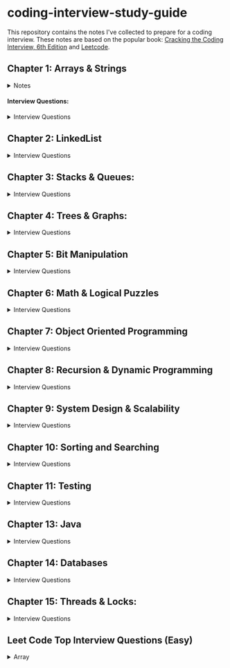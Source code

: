 # coding-interview-study-guide 
  
This repository contains the notes I've collected to prepare for a coding interview. These notes are based on the popular book: [Cracking the Coding Interview, 6th Edition](https://www.amazon.com/Cracking-Coding-Interview-Programming-Questions/dp/0984782850) and [Leetcode](https://leetcode.com/explore/interview/card/top-interview-questions-easy/). 

## Chapter 1: Arrays & Strings
<details>
 <summary>Notes</summary> 
  
 #### Hash Tables: A data structure that maps keys to values for highly efficient look up.
 
#### ArrayLists & Resizable Arrays   
   
#### StringBuilder 
#### Supplemental Topics: 
  + ##### Enumeration vs. Iterator  
  + ##### Collection Interface 
 </details> 

 #### Interview Questions: 
 <details> 
 <summary>Interview Questions</summary> 
 
  <details>
    <summary>1.1 IsUnique</summary>
    
  ```
  Approach 1: Brute Force
Run 2 loops with variables i and j. Compare string at i and j. If they become equal at any point, return false. 
for (int i=0; i < str.length() - 1; i++)
    for ( int j=i+1; j<str.length(); j++)
        if(str[i] == str[j]) return false;
TC: O(n’2), SC: O(1)
Approach 2: Sorting
Convert the string to char array for sorting. Use Arrays.sort() that gives O(nlgn) performance. Check array if any neighboring chars are identical. 
Arrays.sort(str.toCharArray());
for(int i=0; i < str.length() - 1; i++)
    if(str[i+1] == str[i]) return false;
return true;
TC: O(nlgn)-merge sort ST: O(n)-merge sort.
Approach 3: Use Extra Data Structure: Array (ASCII chars)
TC: O(n) or O(1 or c); SP: O(n or c=128)
Assuming ASCII chars, create an array of boolean values, where the flag at i indicates whether char. at i in the alphabet is contained in the string. The second time you see this char. You can immediately return false. Also, you can’t form a string of 280 unique chars out of 128 char alphabet. 
boolean isUniqueChars(String str) {
if (str.length() > 128) return false;

boolean[] char_set = new boolean [128]];
for(int i = 0; i < str.length(); i++){
int val = str.charAt(i); // get ascii value
if (char_set[val]) return false; // already found this char in string
char_set[val] = true;
}
return true;
}
Unicode: 2^(16): 4 bytes = 65,536
Extended ASCII: 2^(8): 1 byte = 256
Can’t use additional data structures:
Compare every char of the string to every other char of the string. This will take O(n’2) and O(1) space.
If allowed to modify the input string, we could sort the string in O(nlgn) time and linearly check the string for neighboring chars that are identical. Careful, some sorting algorithms take up extra space.
#2.TC:(n); SP(n) or O(1)
 boolean isUniqueChars(String str) {
int checker = 0;
for (int i = 0; i < str.length(); i++) {
        int val = str.charAt(i) - 'a';
 if ((checker & (1 <<  val)) > 0) {
       return false;
 }
 checker |= (1 << val);
 }
 return true;
}
Approach 3: Bit Manipulation (Without Extra Data Structure)
If we can’t use additional data structures, we can do the following:
Compare every char of the string to every other char. O(n^2), O(1)
If allowed to modify the input string, we could sort in O(nlogn) time and linearly check for neighboring chars that are identical. 

  ```
  
  </details>
     
  <details>
    <summary>1.2 Check Permutation</summary>
  
```
  1.2 Check Permutation:  Given two strings, write a method to decide if one is a permutation of the other. 
------------------------------------------------------------------------------------------------------------
Ask: if permutation is case sensitive, whitespace significant? “God” vs “dog”, “dog“ vs dog         ”.
Approach #1: Sort the strings
Observe: strings of different lengths cannot be permutations of each other. If two strings are permutations, they have the same characters, but in different orders. Therefore, sorting the strings will put the chars from two permutation in the same order. Simply, compare sorted versions of the string in one pass. 
Sort the string, simple and easy to understand, but not optimal.
String sort(String s){
char[] content = s.toCharArray();
java.util.Arrays.sort(content);
return new String(content);
}
boolean permutations(String s, String t){
If (s.length( ) != t.length()) return false;
else return sort(s).equals(sort(t));
}
Note: more clean, simple, and easy to understand. 
Time: O(nlgn). Space:O(n)
Approach #2: Array to store char count.
Check if two strings have identical character counts. We simply iterate through the str1, count how many times each unique char appears. Then, afterwards compare the two strings.
boolean permutation(String s, String t){
if(s.length() != t.length()) return false;
int [] letters = new int[128] // Assumption ASCII
// count the num of char is s.
for(int i=0; i < a.length(); i++){
int c = (int) s.charAt(i);
letters[c]++;
}
for(int i = 0; i < t.length(); i++){
// not a permutation
if(--t[i] < 0) return false;
}
}
Time: O(n). Space: O(c) c-128..
```


  </details>
  
  <details>
    <summary>1.3 Urlify</summary>
  
```
1.3 URLify: Replace all spaces in string with “%20”
------------------------------------------------------------------------------------------------------------
Common approach in string manipulation problems is to edit the string starting from the end and working backwards. This is useful because we have an extra buffer at the end, which allows us to change characters w/o worrying about what we’re overwriting. 
public String urlify(String str, int trueLengh)
    Char[] schar s.toCharArray();
    for (int i=trueLength - 1, j = schar.length - 1; i >= 0; i--){
        if(shcar[i] != ‘ ‘)
            schar[j] = schar[i];
        else
              schar[j--] = ‘0’
             schar[j--] = ‘2’
            schar[j--] = ‘%’
    // overwrite str with schar. array using for loop,
}
Time: O(n). Space O(n).

```
  </details>
  
  <details>
    <summary>1.4 Palindrome Permutation</summary>
  
```
1.4 Palindrome Permutation: Given a string, check if it is a permutation of a palindrome. A palindrome is a word or phrase that is same forwards and backwards. A permutation is a rearrangement of letters. 
------------------------------------------------------------------------------------------------------------
Alternative: Find the number of distinct permutations of a string. Solution: divide the factorial of the length of the string by the multiplication of the factorial of the frequency of each unique char in the string. (n!/a1!*a2!*ak!)

To decide if a string is a permutation of palindrome, we need to know if it can be written/rearranged such that it’s the same forwards and backwards. What does it take to be able to write a set of characters forwards and backwards? We need to have an even number of almost all characters, so that half can be on one side and half can be on the other side. At most one character (the middle character) can have an odd count.  For example, “tactcopapa” is a permutation of a palindrome because it has two Ts, four As, two Ps, and one O. The O can be the center of all possible palindromes.

Infeasible Approach: “Create all possible permutations and check if they are palindromes”. Such solution would work, however it’s entirely infeasible in the real world. Generating all permutations requires factorial time. (which is actually worse than exponential time.). Note: it is essentially infeasible to perform on strings longer than about 10-15 chars. You don’t need to generate all permutations in order to check if one is a palindrome. 

Approach 1
If a string with an even length is a palindrome, every character in the string must always occur an even number of times. If the string with an odd length is a palindrome, every unique character except one of the characters must always occur an even number of times. Thus, in case of a palindrome, the number of characters with odd number of occurrences can’t exceed 1.
Iterate over all the characters from 0 to 127. For every character chosen, we again iterate over the given string s and find the number of occurrences, of the current char in s. We keep a variable oddCount to keep track of the number of chars with odd number of occurrences. If the current considered char happens to be odd, we increment the oddCount. If the oddCount becomes greater than 1, it indicates that the given string s can’t lead to the formation of a palindromic permutation based on above reasoning. 
    public boolean canPermutePalindrome(String s) {
        int count = 0;
        for (char i = 0; i < 128 && count <= 1; i++) {
            int ct = 0;
            for (int j = 0; j < s.length(); j++) {
                if (s.charAt(j) == i)
                    ct++;
            }
            count += ct % 2;
        }
        return count <= 1;
    }
Time: O(128*n). Space: O(1)
 Approach 2: Using HashMap

Essentially, we need to count the number of chars with odd number of occurrences in the given string s. Use a hashmap to map a char to its frequency in the string. To do, traverse over the given string in one pass; For every new char found in s, we create a new entry in the map for this char with the frequency of 1. Whenever, we find the same char again, we update the frequency appropriately. At the end, traverse over the map and if the count of number of odd frequencies is greater than one, we immediately return false. Otherwise, a palindromic permutation is possible with the given string s. Alternatively, array of size 128 can be used for mapping.
public boolean canPermutePalindrome(String s) {
     HashMap < Character, Integer > map = new HashMap < > ();
     //  int[] map = new int[128];
     for (int i = 0; i < s.length(); i++) {
         map.put(s.charAt(i), map.getOrDefault(s.charAt(i), 0) + 1);
     }
     int count = 0;
     for (char key: map.keySet()) {
         count += map.get(key) % 2;
         if(count > 1) return false;
     }
     return true;;
 }
Time: O(n). Space: O(n)
Approach 3: Single Pass
Instead of running through the mapping to determine the odd count in s, we can determine the odd count in one pass over s. Traverse over s and update the frequency for the current char enountered. Whenever we update an entry in map, we also check if its value becomes even or odd. We start count value of 0. If the value of the entry just updated in map happens to be odd, we increment the value of count to indicate that one more char with odd number of occurrences has been found. However, we need to traverse till the end of the string to determine the final result, unlike the last approaches, we could stop the traversal over map as soon as the count exceeded one.
public boolean canPermutePalindrome(String s) {
        int[] map = new int[128];
        int count = 0;
        for (int i = 0; i < s.length(); i++) {
            map[s.charAt(i)]++;
            if (map[s.charAt(i)] % 2 == 0)
                count--;
            else
                count++;
        }
        return count <= 1;
    }
Time: O(n). Space: O(c), c = 128.
Approach 4: Using Set
Use a set to keep track of the number of elements with odd number of occurrences in s. When we initially find the char we add it the entry indicating an odd number of occurrences currently for the given string, and remove it if we find it again indicating an even number of occurrences currently. At the end, the size of set indicates the number of elements with odd number of occurrences in s. 
public boolean canPermutePalindrome(String s) {
        Set < Character > set = new HashSet < > ();
        for (int i = 0; i < s.length(); i++) {
            if (!set.add(s.charAt(i)))
                set.remove(s.charAt(i));
        }
        return set.size() <= 1;
    }
Time: O(n). Space(n)


```
  </details>
  
  
  <details>
    <summary>1.5 OneAway</summary>
  
```
1.5 One Away: Three types of edits that can be performed on strings: insert, remove, replace a char. Given two strings, check if they are one edit(or zero edits) away.
----------------------------------------------------------------------------------------------------------
Approach 1: Brute Force
Check all possible strings that are one edit away by testing the removal of each character (and comparing), testing the replacement of each character (and comparing), and then testing the insertion of each character (and comparing).
This is one of those problems where it’s helpful to think about the “meaning” of each of these operations.  What does it mean for two strings to be one insertion, replacement, or removal away from each other?
Replacement: the two strings are different only in one place. Ex: bale and pale, are one replacement away.
Insertion: two strings will be identical, except for a shift at some point in the string. Apple and aple-one insertion away.
Removal: removal is just the inverse of insertion. Apple and aple are one removal away.
Approach 1: check for insert and replace edit
// check if you can insert a char into s1 to make s2
boolean oneEditInsert(String s1, String s2){
int index1 = 0;
int index2 = 0;
while (index2 < s2.length() && index1 < s1.length()){
    if (s1.charAt(index1) != s2.charAt(index2))
        If (index1 != index2) return false;
       index2++;
   else 
    index1 ++;
    index2 ++;
}
return true;
}
boolean oneEditReplace(String s1, String s2){
    Boolean found_difference = false;
    for (int i = 0; i < s1.length(); i++) 
       if (s1.charAt(i) != s2.charAt(i)) 
        if (found_difference) return false;
        found_difference = true;
   return true;
}
// main
boolean oneEditAway(String first, String second) {
   if (first.length() == second.length()) return oneEditReplace(first, second);
   else  if (first.length() + 1 == second.length()) return OneEditInsert(first,sec);
   else if (first.length() - 1 == second.length()) oneEditInsert(second, first);
   return false;
}
Time: O(n). Space: O(1).
Approach 2: Merge two methods into one.
To do this, observe that both methods follow similar logic: compare each char and ensure the strings are only different by one. The methods vary in how they handle that difference. The method oneEditReplace does nothing other than flag the difference, whereas oneEditInsert increments the pointer to the longer string. We can handle both of these in the same method.
boolean oneEditAway(String first, String second){
    // length check
    if (Math.abs(first.length() - second.length()) > 1) return false;
    // get shorter and longer string
    String s1 = first.length() < second.length() ? first : second;
    String s2 = first.length() < second.length() ? second : first;

   int index1 = 0, index2 = 0;
   boolean found_diff = false;
   while(index2 < s2.length() && index1 < s1.length()){
      if (s1.charAt(index1) != s2.charAt(index2)) {
        // Ensure that this is the first difference found
       if (found_diff) return false;
        found_diff = true;
       if (s1.length() == s2.length()) index1 ++;// On replace, move shorter pointer
    else index1 ++; // if matching, move shorter pointer
    index2 ++; // always move pointer for longer string
     }
   }
return true;
}
Time: O(n). Space: O(n).
Some might argue first approach is better as it is clearer and easier to follow.
Others argue, second approach is better, since it’s more compact and doesn’t duplicate code, which is can facilitate maintainability.

```


  </details>
   <details>
    <summary>1.6 String Compression</summary>
  
```
1.6 String Compression: using counts of repeated chars. aaab -> a3b.
Implement a method to perform basic string compression using the counts of repeated characters. If the “compressed” string would not become smaller than the original string, return original string. Assume string has only uppercase and lowercase letters.
Approach 1: Copy char & count repeats
Iterate the string, copying characters to a new string and counting the repeats. At each iteration, check if the current char is the same as the next char. If not, add its compressed version to the result.
String compressBad(String str) {
    String compressed_string = “”;
    Int count_consecutive = 0;
    for (int i =0; i < str.length(); i++) {
       count_consecutive ++; 
       // If next char is different than the current, append this char to result
       if (i + 1 >= str.length() || str.charAt(i) != str.charAt(i+1))
            compressed_string += “”+str.charAt(i) + count_consecutive;
            count_consecutive = 0;
   }
    return compressed_string.length() < str.length() ? compressed_string : str;
}
Time: O(p + K2) = O(n^2)-n number of char in sequence. String concatenation operates in O(n2)). You have to copy old chars to new String and then copy new strings to be concatenated. 
Approach 2: Using StringBuilder
String compress(String str) {
    StringBuilder compressed = new StringBuilder();
    Int count_consecutive = 0;
    for (int i = 0; i < str.length(); i++)
        count_consecutive ++;
    // next char is different than current, append this char to result
    if (i + 1>= str.length() || str.charAt(i) != str.charAt(i+1)
        compressed.append(str.charAt(i))
        compressed.append(count_consecutive);
        Count_consecutive = 0;

   return compressed.length() < str.length() ? compressed.toString() : str;
}

Approach 3: Count first before compressing to String
Check in advance, whether compressed length is greater than the input string. It will avoid us having to create a string we never use. Drawback, it causes a second loop through the chars and also adds duplicated code.
String compress(String str) {
    // check final length and return input string if it would be longer
    Int final_length = count-Compression(str);
    if(final_length >= str.length()) return str;

 StringBuilder compressed = new StringBuilder(final_length);
    Int count_consecutive = 0;
    for (int i = 0; i < str.length(); i++)
        count_consecutive ++;
    // next char is different than current, append this char to result
    if (i + 1>= str.length() || str.charAt(i) != str.charAt(i+1)
        compressed.append(str.charAt(i))
        compressed.append(count_consecutive);
        count_consecutive = 0;
    return compressed.toString();
}
int count-Compression(String s){
    int compressed_length = 0, count_consecutive = 0;
   for (int i = 0; i < str.length(); i++) {
       count_consecutive ++;
      // if next char is different than current, increase the length
        if (i + 1>= str.length() || str.charAt(i) != str.charAt(i+1)
               compressed_length += 1 + String.valueOf(count_consecutive).length();
               count_consecutive = 0;
return compressed_length;
   }
}

```
  </details>
  
  <details>
    <summary>1.7 Rotate Matrix</summary>
  
```
1.7:   Rotate Matrix: Given an image represented by an nxn matrix, where each pixel in the image is 4 bytes, write a method to rotate the image by 90 degrees. Can you do this in place?
The easiest way to do this is to implement the rotation in layers. Perform a circular rotation on each layer. Move top ege to the right edge…
Approach 1: Use an Array
Copy the top edge to an array, and then move the left to the top, the bottom to the left, and so on. 
Time: O(n). Space: O(n)
Approach 2: In place swapping
for i = 0 to n
  temp = top[i]
  top[i] = left[i]
  left[i] = bottom[i]
  bottom[i] = right[i]
  top[i] = temp[i]
Perform such a swap on each layer; i.e., swap index by index,, starting from the outermost layer and working our way inwards. (Alternatively, we can start from the inner layer and work outwards).
boolean rotate(int[][] matrix) {
    if(matrix.length == 0 || matrix.length != matrix[0].length) return false;
    Int n = matrix.length;
   for(int layer = 0; layer < n/2; layer ++)
       int first = layer;
       Int last  = n - 1 - layer;
      for(int i = first; i < last; i++)
            int offset = i - first;
            int top = matrix[first][i]; // save top
            // left -> top
           matrix[first][i] = matrix[last-offset][first];
          // bottom -> left 
          matrix[last-offset][first] = matrix[last][last-offset];
         // right -> bottom
          matrix[last][last-offset] = matrix[i][last];
       // top -> right
         matrix[i][last] = top; // right <- saved top
}
Time: O(n2), BCRT b/c must touch all n2 elements. Space: O(1).

```
  </details>
  
  + 1.8 Zero Matrix:
  + 1.9 String Rotation:
 </details> 
 
## Chapter 2: LinkedList
<details>
<summary>Interview Questions</summary>
 
  * 2.3 Return Kth to Last: Implement an algorithm to find the kth to last element of a singly linked list.
  * 2.3 Delete Middle Node: Implement an algorithm to delete a node in the middle (i.e. any node but the first and last node) of a singly linked list, given only access to that node.
  * 2.4 Partition: 
  * 2.5 Sum Lists: 
  * 2.6 Palindrome: Check if a linked list is a palindrome.
  * 2.7 Intersection: 
  * 2.8 Loop Detection: Given a circular linked list, return the node at the beginning of the loop.
</details>
 
## Chapter 3: Stacks & Queues:
<details>
 <summary>Interview Questions</summary>
 
  + 3.1 Three in One: Describe how you could use a single array to implement three stacks.
  + 3.2 Stack Min: How would you design a stack which, in addition to push and pop, has a function min, which returns the minimum element? Push, pop and min should all operate in O(1) time.
  + 3.3 Stack of Plates: Imagine a (literal) stack of plates. 
  + 3.4 Queue via Stacks: Implement a MyQueue class which implements a queue using two stacks.
  + 3.5 Sort Stack: Sort a stack such that the smallest items are on the top.
  + 3.6 Animal Shelter: 
 </details>
 
 ## Chapter 4: Trees & Graphs: 
 <details>
 <summary>Interview Questions</summary>
 
  + 4.1 Route Between Nodes: Given a directed graph, find out whether there is a route between two nodes.
  + 4.2 Minimal Tree: Given a sorted (increasing order) array with unique integer elements, create a binary tree with minimal height.
  + 4.3 List of Depths: Given a binary tree, create a linked list of all the nodes at each depth.
  + 4.4 Check Balanced: Check if a binary tree is balanced, defined as a tree such that the heights of the two subtrees of any node never differ by more than one.
  + 4.5 Validate BST: Check if a binary tree is a binary search tree.
  + 4.6 Successor: Find the "next" node (in-order successor) of a given node in a binary search tree. Assume that each node has a link to its parent.
  + 4.7 Build Order: 
  + 4.8 First Common Ancestor: Find the first common ancestor of two nodes in a binary tree. Avoid storing additional nodes in a data structure. Note: This is not necessarily a binary search tree.
  + 4.9 BST Sequence: A binary search tree was created by traversing through an array from left to right and inserting each element. Given a binary search tree with distinct elements, printall possible arrays that could have led to this tree.
  + 4.10 Check Subtree: T1 and T2 are two very large binary trees, with T1 much bigger than T2. Determine if T2 is a subtree of T1.
  + 4.11 Random Node: 
  + 4.13 Paths with Sum: Given a binary tree with each node containing an integer value (positive or negative). Count the number of paths that sum to a given value. The path does not need to start or end at the root or a leaf, but it must go downwards from the parent nodes to child nodes.
 </details>
  
## Chapter 5: Bit Manipulation
<details>
 <summary>Interview Questions</summary>
 
  + 5.1 Insertion: 
  + 5.2 Binary to String: Given a real number between 0 and 1 that is passed in as a double, print the binary representation. If the number cannot be represented accurately in binary with at most 32 characters, print "ERROR".
  + 5.3 Flip Bit to Win: You have an integer and you can flip exactly one bit from a 0 to a 1. Find the length of the longest sequence of 1s you could create.
  + 5.4 Next Number: Given a positive integer, print the next smallest and the next largest number that have the same number of 1 bits in their binary representation.
  + 5.5 Debugger: Explain what the following code does: ((n & (n-1) == 0). 
  + 5.6 Conversion: Determine the number of bits you would need to flip to convert integer A to integer B. 
  + 5.7 Pairwise Swap: Swap odd and even bits in an integer with as few instructions as possible. 
  + 5.8 Draw Line: A monochrome screen is stored as a single array of bytes, allowing eight consecutive pixels to be stored in one byte. The screen has width w, where w is divisible by 8 (i.e. no byte will be split across rows). The height of the screen can be derived from the length of the array and the width. Draw a horizontal line from (x1, y) to (x2, y).

 </details>
 
  ## Chapter 6: Math & Logical Puzzles  
  <details>
 <summary>Interview Questions</summary>
 
  + 6.1 The Heavy Pill: You have 20 bottles of pills. 19 bottles have 1.0 gram pills, but one has pills of weight 1.1 grams. Given a cale that provides an exact measurement. How would you find the heavy bottle? Note: You can only use the scale once.
  + 6.2 Basketball: You have a basketball hoop and someone says that you can play one of two games. Game 1: You get one shot to make the hoops. Game 2: You get three shots and you have to make two of three shots. If p is the probability of making a particular shot, for which values of p should you pick one game or the other?
  + 6.3 Dominos: There is an 8x8 chessboard in which two diagonally opposite corners have been cut off. You are given 31 dominos, and a single domino can cover exactly two squares. Can you use the 31 dominos to cover the entire board? Prove you answer (by providing an example or showing why it's impossible).
  + 6.4 Ants on a Triangle: There are three ants on different vertices of a triangle. What is the probability of collision (between any two or all of them) if they start walking on the sides of the triangle? Assume that each ant randomly picks a direction, with either direction being equally likely to be chosen, and that they walk at the same speed. Similarly, find the probability of collision with n ants on an n-vertex polygon. 
  + 6.5 Jugs of Water: You have a five-quart jug, and an unlimited supply of water
  + 6.6 Blue-Eyed Island:
  + 6.7 The Apocalypse:
  + 6.8 The Egg Drop Problem:
  + 6.9 100 Lockers:
  + 6.10 Poison:
</details>

## Chapter 7: Object Oriented Programming
<details>
 <summary>Interview Questions</summary>
 
  + 7.1 Deck of Cards: Design the data structure for a generic deck of cards. Explain how you would subclass the data structure to implement blackjack.
  + 7.2 Call Center:
  + 7.3 Jukebox: Design a musical jukebox using object-oriented principles
  + 7.4 Parking Lot: Design a parking lot using object-oriented principles
  + 7.5 Online Book Reader: Design the data structure for an online book reader system.
  + 7.6 Jigsaw: Implement an NxN jigsaw puzzle. Design the data structure and explain an algorithm to solve the puzzle. Assume that you have a fitswith method, which when passed two puzzle edges, reutrns true if the two edges belong together.
  + 7.7 Chat Server: Explain how you would design a chat server. In particular, provide details about the varaious backend components, classes, and methods. What would be the hardest problems to solve?
  + 7.8 Othello: Othello is played as follows: Each Othello piece is white on one side and black on the other. When a piece is surrounded by its opponents on both the left and right sides, or both the top and bottom, it is said to be captured and its color is flipped. On you turn, you must capture at least one of your opponent's pieces. The game ends when either user has no more valid moves. The win assigned to the person with the most pieces. Implement the object oriented design for Othello.
  + 7.9 Circular Array: Implement a CircularArray class that supports an array-like data structure which can be efficiently rotated. If possible, the class should use a generic type (also called a template), and should support iteration via the standard for each loop (for (Obj 0 : circularArray) notation.
  + 7.10 Minesweeper:
  + 7.11 File System:
  + 7.12 Hash Table: Design and implement a hash table which uses chaining (linked lists) to handle collisions.
</details>

## Chapter 8: Recursion & Dynamic Programming
<details>
 <summary>Interview Questions</summary>
 
  + 8.1 Triple Step: A child is running up a staircase with n steps and can hop either 1 step, 2 steps, or 3 steps at a time. Implement a method to count how many possible ways the hcild can run up the stairs.
  + 8.2 Robot in a Grid: Imagine a robot sitting on the upper left corner of grid with r rows and c columns. The robot can only move in two directions, right and down, but certain cells are "off-limits" such that the robot cannot step on them. Design an algorithm to find a path for the robot from the top left to the bottom right. 
  + 8.3 Magic Index: A magic index in an array A[0 ... n-1]  is defined to be an index such that A[i] = i. Given a sorted array of distinct integers, write a method to find a magic index, if one exists, in array A. 
  + 8.4 Power Set: Write a method to return all subsets of a set.
  + 8.5 Recursive Multiply: Write a recursive function to multiply two positive integers without using * operator. You can use addition, subtraction, and bit shifting, but you should minimize the number of those operations. 
  + 8.6 Towers of Hanoi: In the classic problem of the Towers of Hanoi, you have 3 towers and N disks of different sizes which can slide onto any tower. The puzzle starts with disks sorted in ascending order of size from top to bottom (i.e., each disk sits on top of an even larger one). You have the following constraints:
  * Only one disk can be moved at a time.
  * A disk is slid off the otp of one tower onto another tower.
  * A disk cannot be placed on top of a smaller disk.
  * Write a program to move the disks from th efirst tower to the last usings stacks.
  + 8.7 Permutations without Dups: Write a method to compute all permutations of a string of unique characters.
  + 8.8 Permutations with Dups: Write a method to compute all permutations of a string whose characters are not necessarily unique. The list of permutations should not have duplicates.
  + 8.9 Parens: Implement an algorithm to print all valid (e.g., properly opened and closed) combinations of n pairs of parentheses.
  + 8.10 Paint Fill: Implement the 
  + 8.11 Coins:
  + 8.12 Eight Queens:
  + 8.13 Stack of Boxes:
  + 8.14 Boolean Evaluation:
</details>

## Chapter 9: System Design & Scalability
<details>
 <summary>Interview Questions</summary>
 
  + 9.1 Stock Data: Imagine you are building some sort of service that will be called by up to 1,000 client applications to get simple end-of-day stock price information (open, close, high, low). You may assume that you already have the data, and you can store it in any format you wish. How would you design the client-facing service that provides the inforomation to client applications? You are responsible for the development, rollout, and ongoing monitoring and maintenance of the feed. Describe the different methods you considered and why you would recommend your approach. Your service can use any technologies you wish, and can distribute the information to the client application in any mechanism you choose.
  + 9.2 Social Network: How would you design the data structure for a very large social network like Facebook or LinkedIn? Design how you would design an algorithm to show the shortest path between two people?
  + 9.3 Web Crawler: If you were designing a web crawler, how would you avoid getting into infinite loops?
  + 9.4 Duplicate URLs: You have 10 billion URLs. How would you detect the duplicate documents? In this case, assume "duplicate" means the URLs are identical.
  + 9.5 Cache: Imagine a web server for a simplified search engine. This systemm has 100 machines to respond to search queries, which may then call out using ```processSearch(string query)``` to another cluster of machines to actually get the result. The machine which responds to a given query is chosen at random, so you cannot guarantee that the same machine will always respond to the same request. The method ```processSearch``` is very expensive. Design a caching mechanism for the most recent queries. Be sure to explain how you would update the cache when data changes.
  + 9.6 Sales Rank: A large eCommerce wishes to list the best-selling products, overall and by category. For example, one product might be the #1056th best-selling product overall but the #13th best-selling product under "Sports Equipment" and the #24th best-selling product under "Safety". Describe how you would design this system?
  + 9.7 Personal Financial Manager: Explain how you would design a personal financial manager (like mint.com). This system would connect to your bank accounts, analyze your spending habits, and make recommendations.
  + 9.8 Pastebin: Design a system like pastebin, where a usercan enter a piece of text and get a randomly generated URL to access it.  
</details>

## Chapter 10: Sorting and Searching
<details>
 <summary>Interview Questions</summary>
 
  + 10.1 Sorted Merge: Given two sorted arrays, A and B, where A has a large enough buffer at the end to hold B. Write a method to merge B into A in sorted order.
  + 10.2 Group Anagrams: Sort an array of strings so that all the anagrams are next to each other.
  + 10.3 Search in Rotated Array: Given a sorted array of n integers that has been rotated an unkown number of times, write code to find an element in the array. Assume that the array was orginally sorted in increasing order. 
  + 10.4 Sorted Search, No Size: 
  + 10.5 Sparse Search: Given a sorted array of strings that is interspersed with empty strings, write a method to find the location of a given string.
  + 10.6 Sort Big File: Imagine you have a 20 GB file with one string per line. Explain how you would sort the file.
  + 10.7 Missing Int: 
  + 10.8 Find Duplicates:
  + 10.9 Sorted Matrix Search:
  + 10.10 Rank from Stream:
  + 10.11 Peaks and Valleys:
</details>

## Chapter 11: Testing
<details>
 <summary>Interview Questions</summary>
 
  + 11.1 Mistake: Find the mistake(s) in the following code:
  + 11.2 Random Crashes:
  + 11.3 Chess Test:
  + 11.4 No Test Tools: How would you load test a webpage without using any test tools?
  + 11.5 Test a Pen: How would you test a pen?
  + 11.6 Test an ATM: How would you test an ATM in a distributed banking system?
</details>

## Chapter 13: Java
<details>
 <summary>Interview Questions</summary>
 
  + 13.1 Private Constructor: In terms of inheritance, which is the effect of keeping a constructor private?
  + 13.2 Return from Finally: In Java, does the finally block get executed if we insert a return statement inside the try block of a try-catch-finally?
  + 13.3 Final, etc.: What is the difference between final, finally, and finalize?
  + 13.4 Generics vs. Templates: Explain the difference between templates in C++ and generics in Java.
  + 13.5 TreeMap, HashMap, LinkedHashMap: Explain the differences between TreeMap, HashMap, and LinkedHashMap. Provide an example of when each one would be best.
  + 13.6 Object Reflection: Explain what object reflection is in Java and why it is useful.
  + 13.7 Lambda Expressions: There is a class Country that has methods getContinent() and getPopulation(). Write a funciton 
  ```int getPopulation(List<Country> countries, String continent)``` that computes the total population of a given continent, given a list of all countries and the name of a continent.
  + 13.8 Lambda Random: Using Lambda expressions, write a function ```List<Integer> getRandomSubset(List<Integer> list)``` that returns a random subset of arbitrary size. All subsets (including the empty set) should be equally likely to be chosen.
</details>

## Chapter 14: Databases
<details>
 <summary>Interview Questions</summary>
  
  + Questions 1 through 3 refer to the database schema at the end of the chapter. Each apartment can have multiple tenants, and each tenant can have multiple apartments. Each apartment belongs to one building, and each building belongs to one complex. 
  + 14.1 Multiple Apartments: Write a SQL query to get a list of tenants who are renting more than one apartment.
  + 14.2 Open Requests: Write a SQL query to get a list of all buildings and the number of open requests (Requests in which status equals 'Open').
  + 14.3 Close All Requests: Building #11 is undergoing a major renovation. Implement a query to  close all requests from apartments in this building.
  + 14.4 Joins: What are the different types of joins? Please explain how they differ and why certain types are better in certain situations.
  + 14.5 Denormalization: What is denormalization? Explain the pros and cons?
  + 14.6 Entity-Relationship Diagram: Draw an entity-relationship diagram for a database with companies, people, and professionals (people who work for companies). 
  + 14.7 Design Grade Database: Imagine a simple database storing information for student's grades. Design what this database might look like and provide a SQL query to return a list of the honor roll students (top 10%), sorted by their grade point average.
</details>

## Chapter 15: Threads & Locks:
<details>
 <summary>Interview Questions</summary>
  
  + 15.1 Thread vs Process: What's the difference between a thread and a process?
  + 15.2 Context Switch: How would you measure the time spent in a context switch?
  + 15.3 Dining Philosophers: In the famous dining philosoper problem, a bunch of philosophers are sitting around a circular table with one chopstick between each of them. A philosopher needs both chopsticks to eat, and always picks up the left chopstick before the right one. A deadlock could potentially occur if all the philosophers reached for the left chopstick at the same time. Using threads and locks, implement a simulation of the dining philosopher problem that prevents dead-locks.
  + 15.4 Deadlock-Free Class: Design a class which provides a lock only if there are no possible deadlocks.
  + 15.5 Call In Order: Suppose we have the following code: <br />
  ```
  public class foo {
    public Foo(){ ... }
    public void first() { ... }
    public void second() { ... }
    public void third() { ... }
  }
  ```
  The same instance of Foo will be passed to three different threads. ThreadA will call first, threadB will call second, and threadC will call third. Design a mechanism to ensure that first is called before second and second is called before third.
  + 15.6 Synchronized Methods: You are given a class with synchronized method A and a normal method B, If you have two threads in one instance of a program, can they execute A at the same time? Can they execute A and B at the same time?
  + 15.7 FizzBuzz: In the classic problem FizzBuzz, you are told to print the numbers from 1 to n. However, when the number is divisible by 3, print "Fizz". When it is divisible by 5, print "Buzz". When it is divisible by 3 and 5, print "FizzBuzz". In this problem, you are asked to do this in a multithreaded way. Implement a multithreaded version of FizzBuzz with four threads. One thread checks for divisiblity of 3 and prints "Fizz". Another thread is responsible for divisibility of 5 and prints "Buzz". A third thread is responsible for divisibility of 3 and 5 and prints "FizzBuzz". A fourth thread does the numbers. 
</details>

## Leet Code Top Interview Questions (Easy)
<details>
 <summary>Array</summary>

* 1.1 Remove Duplicates from Sorted Array
```
Approach 1: Two Pointers
Since the array is already sorted, we can keep two pointers i and j, where i is the slow-runner and j is the fast-runner. As long as nums[i] = nums[j], we increment j to skip the duplicate. 
When we encounter nums[i] /=  nums[j], the duplicate run has ended, so we must copy its value to nums[i + 1], i is then incremented and we repeat the same process again until j reaches the end of the array.
public int removeDuplicates(int[] nums) {
        if(nums.length <= 1 ) return nums.length; 
        int i = 0;
        for(int j = 1; j < nums.length; j++){
            if(nums[i] != nums[j]){
                nums[++i] = nums[j]; 
            }
        }
        return i + 1;
 }
 ```

Time: O(n), n being the length of the array, Space: O(1)

* 1.2 Best Time to Buy and Sell Stocks
```
public int maxProfit(int[] prices) {
        int profit = 0;        
        for(int i = 0; i < prices.length - 1; i++) {
            if(prices[i + 1] > prices[i]) profit += (prices[i + 1] -   prices[i]);
        }        
        return profit;
}```
* 1.3 Rotate Array
* 1.4 Contains Duplicate
* 1.5 Single Number
* 1.6 Intersection of Two Arrays II
* 1.7 Plus One
* 1.8 Move Zeroes
* 1.9 Two Sum
* 2.0 Valid Sudoku
* 2.1 Rotate Image
</details>

<details>
 <summary>Strings</summary>

* 1.1 Reverse String
* 1.2 Reverse Integer
* 1.3 First Unique Character in a String
* 1.4 Valid Anagram
</details>
## Programming Interview Exposed 

<details>
    <summary>1.3 Urlify</summary>
  
```
3. Rotate Array:
Hint: modulus: 2 % 5 = 2, 5 % 2 = 1. k %= nums.length
Given an array and int k, rotate the array to the right by k steps, k is non-neg.
______________________________________________________
Approach 1: Brute Force (naive)
Simplest approach is to rotate all the elements of the array in k steps by rotating the elements by 1 unit in each step. 
public void rotate(int [] nums, int k){
    int temp, prev; I 
    for(int i=0; i<k; i++){
       prev = nums[nums.length - 1];
       for(int j=0; j<nums.length; j++){
           temp = nums[j];
           nums[j] = prev;
           prev = temp;
       }
    }
}
Time: O(n*k)-all numbers are shifted by one step k times. Space: n
Approach 2: Using Extra Array
We use an extra array in which we place every element of the array at its correct position i.e. the number at index i in the original array is placed at the index (i + k). Then, we copy the new array to the original one. 
public void rotate(int [] nums, int k){
    int[] a = new int[nums.length];
    for(int i=0; i<nums.length; i++){
       a[(i + k) % nums.length] = nums[i];
    }
    for(int j=0; j<nums.length; j++){
        Nums[i] = a[i];
    }
}
Time: O(n)- one pass to put and another to copy. Space: O(n)
Approach 3: Using Cyclic Replacement
We can directly place every element of the array at its required correct position. But, if we do that, we’ll destroy the original element.Thus, we need to store the number being replaced in a temp variable. Then, we place temp at its correct position and so on, n times, where n is the length of array. For the case, where if we eventually reach the index from which we originally started, when we hit the original integer’s index again, we start the same process with the number following it. When we reach back to the original index, we have placed n/k elements at their correct position, that’s how many elements we hit in first cycle. 
public void rotate(int [] nums, int k){
    k = k % nums.length;
    int count = 0;
    for(int start=0; count<nums.length; start++){
        int current = start;
        int prev = nums[start];
        do {
            int next = (current + k) % nums.length;
            int temp =  nums[next];
            Nums	[next] = prev;
            current = next;
            count++;
        } while( start != current);
    }
}
Time: O(n)-one pass. Space O(1)-constant extra space is used..
Approach 4: Using Reverse Method
This approach is based on the fact that when we rotate the array k times, k elements from the back end of the array come to the front and the rest of the elements from the front shift backwards.
First reverse all the elements of the array. Then, reverse the first k elements followed by reversing the remaining (n - k) elements. 
public void rotate(int [] nums, int k) {
    k %= nums.length;
    reverse(nums, 0, nums.length - 1);
    reverse(nums, 0, k -1);
    reverse(nums, 0, k, nums.length - 1)
}
public void reverse(int [] nums, int start, int end){
    while ( start < end) {
        int temp = nums[start];
        nums[start] = nums[end];
        nums[end] = temp;
        start++;
        end--;
    }
}
Time: O(n) -n being num of elts in array. Space: O(1)-no extra space used.


```

  </details>
<details>
 <summary>Reading Notes</summary>
 
### Preface:
You’ll get as much out of this book as you put into it. Take some time trying to work through the problems before you read the solutions. Deliberate practice.
If you work on learning to solve not just the specific problems we present, but the types of problems we present, you’ll be able to handle anything they throw at you in an interview
Learning by watching is never as effective as learning by doing. If you want to get the most out of this book, you will have to work out the problems yourself. 
After you read a problem, put the book down and try to work out the solution.
### Introduction:
Landing a great programming job isn’t a matter of luck; it’s a matter of preparation. Software firms want to hire great programmers who can work well with others to successfully produce great products.
Programming interview do not assess essential skills such as: communicating, teamwork, architecture, management of large codebases, discipline to consistently produce reliable code on schedule; and the ability to tackle a large projects.
How to use the book: 
Preparation is the key to mastering the programming interview process.
Don’t skip or gloss over the material you don’t understand.
### Chapter 1: Before the Search:
The best programmers are passionate about their work.
Know yourself: know they type of programmer you want to be.
Do well in school: Although grades aren’t everything, they are one measure that companies use to rank new graduates with little job experience.
### Chapter 2: The Job Application Process:
When an offer is made, do not accept it immediately. Give yourself time to consider it.
Look over the offer, try to negotiate a better deal, no matter what the recruiter says.
Recruiter’s job is to do everything necessary to get you to accept the offer at the lowest possible salary.
### Chapter 3: Approaches to Programming Problems:
How a candidate performs during the programming interviews is the main determinant of whether an offer is made.
Many of the questions are designed to take up to an hour to solve, so don’t get frustrated if you don’t see the answer right away. 
Note: These problems are hard! Some of the questions are designed to see how you handle a problem when you don’t immediately see the solution. 
### The Process
The point of the coding questions is to determine how well you can code. It’s the most important part of the interview.
Show the interviewer that you understand the underlying concepts, not that you’ve managed to memorize the answer to a programming puzzle.

### Solving the Problems: (discussion between you and the interviewer)
1. Make sure you understand the problem. Ask the right clarifying question.
2. When you understand the question, try a simple example.
3 a. Find the brute force solution.
3 b. Focus on the algorithms and data structures you will use to solve the problem
4. After you figure out your algorithm & how you can implement it, explain your solution to the interviewer. 
5. While you code, explain what you’re doing. Narrate your code.
6. Ask questions when necessary.
7. After you write the code for a problem, immediately verify that the code works by tracing through it with an example.Helps to flush out minor errors and bugs.
8. Make sure you check your code for all errors and special cases, especially boundary conditions. 
9. State the time and space complexity.

### When you get stuck:
Show interest in the problem and keep trying to solve it.
Note: Go back to an example. Try to move from the specific example to the general case and from there to the solution.
Try a different data structure.

 </details>

## Elements of the Programming Interview:
<details>
 <summary>Notes</summary>
 
 ### Introduction:
EPI aims to help engineers interviewing for software development positions. Primary focus on data structures (d.s.), algorithms (algors), system design (s.d.), and problem solving. 
Don’t waste precious time on topics you do not need to know. Dijkstra’s and other related algorithms should not be of importance. Master array, linked lists and string problems. Then, trees and graphs. 
### Chapter 1: 
### Getting Ready:
Before everything else, getting ready is the secret of success. -H. Ford.
Strategies For a Great Interview
The essence of strategy is choosing what not to do
### Approaching the Problem:
Clarify the question: A good way of clarifying the question is to state a concrete instance of the problem. For example, if the question is “find the first occurrence of a number greater than k in a sorted array”, you could ask “if the input array is <2,20,30> and k is 3, then are you supposed to return 1, the index of 20?” These questions can be formalized as unit tests.
Ask interviewer what time and space complexity s/he would like in your solution.
Work on concrete examples:
Spell out the brute force solution:
### Think out loud:
Apply patterns from past problem:
Focus on the top-level algorithms: Specify you will handle the main algorithm first, then the corner cases. Add TODO comments for portions that you want to come back to.
### General Conversation:
The point of this conversation is to answer the following questions:
Can the candidate clearly communicate a complex idea?
Is the candidate passionate about his work?
Is there a potential interest match with some project?
The only failures and mistakes in life are the ones you do not learn from.
### Conducting An Interview:
If you know both yourself and your enemy, you can win numerous battles without jeopardy. - “The Art of War”, Sun Tzu, 515 B.C.	
### Problem Solving: 
It’s not that I’m so smart, it’s just that I stay with problems longer. - A. Einstein
Bear in mind developing problem solving skills is like learning to play a musical instrument--books and teachers can point you in the right direction, but only your hard work will take you there.
### 4.1 Data structure review:
1. d.s - is a way of storing and organizing related data items so that they can be manipulated efficiently. 
2. Binary trees: used to represent hierarchical relationships.
3. Hash Tables: a d.s. Used to store keys, optionally, with corresponding values. Inserts, deletes, and lookups run O(1) time on average. One caveat is that these functions require good hash function--a mapping from the set of all possible keys to the integers which is similar to a uniform random assignment. Another caveat is that if the number of keys that is to be stored is not known in advance then the hash table needs to be periodically resized, which depending on how the resizing is implemented, can lead to some updates having O(n) complexity. 

 </details>
